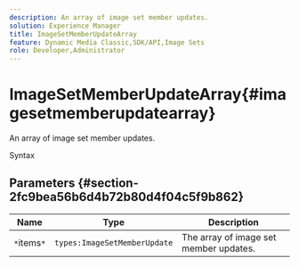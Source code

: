 ```yaml
---
description: An array of image set member updates.
solution: Experience Manager
title: ImageSetMemberUpdateArray
feature: Dynamic Media Classic,SDK/API,Image Sets
role: Developer,Administrator
---
```


# ImageSetMemberUpdateArray{#imagesetmemberupdatearray}

An array of image set member updates.

 Syntax 

## Parameters {#section-2fc9bea56b6d4b72b80d4f04c5f9b862}

|  Name  | Type  | Description  |
|---|---|---|
|  `*`items`*`  | `types:ImageSetMemberUpdate`  | The array of image set member updates.  |

